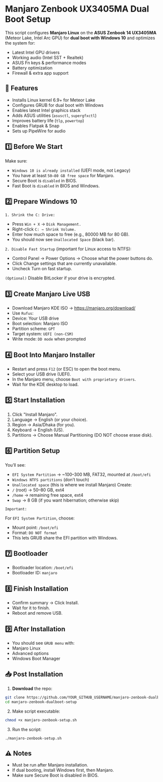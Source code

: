 # Manjaro Zenbook UX3405MA Dual Boot Setup

This script configures **Manjaro Linux** on the **ASUS Zenbook 14 UX3405MA** (Meteor Lake, Intel Arc GPU) for **dual boot with Windows 10** and optimizes the system for:
- Latest Intel GPU drivers
- Working audio (Intel SST + Realtek)
- ASUS Fn keys & performance modes
- Battery optimization
- Firewall & extra app support

## 🚀 Features
- Installs Linux kernel 6.9+ for Meteor Lake
- Configures GRUB for dual boot with Windows
- Enables latest Intel graphics stack
- Adds ASUS utilities (`asusctl`, `supergfxctl`)
- Improves battery life (`tlp`, `powertop`)
- Enables Flatpak & Snap
- Sets up PipeWire for audio

## 1️⃣ Before We Start
Make sure:

- `Windows 10 is already installed` (UEFI mode, not Legacy)
- You have at least `50–80 GB free space` for Manjaro.
- Secure Boot is `disabled` in BIOS.
- Fast Boot is `disabled` in BIOS and Windows.

## 2️⃣ Prepare Windows 10
`1. Shrink the C: Drive:`
- Press ```Win + X``` →  `Disk Management.`
- Right-click `C: → Shrink Volume.`
- Enter how much space to free (e.g., 80000 MB for 80 GB).
- You should now see `Unallocated Space` (black bar).

`2. Disable Fast Startup` (important for Linux access to NTFS):
- Control Panel → Power Options → Choose what the power buttons do.
- Click Change settings that are currently unavailable.
- Uncheck Turn on fast startup.

`(Optional)` Disable BitLocker if your drive is encrypted.

## 3️⃣ Create Manjaro Live USB
- Download Manjaro KDE ISO → https://manjaro.org/download/
- Use `Rufus`:
 - Device: Your USB drive
 - Boot selection: Manjaro ISO
 - Partition scheme: `GPT`
 - Target system: `UEFI (non-CSM)`
 - Write mode: `DD mode` when prompted

## 4️⃣ Boot Into Manjaro Installer
- Restart and press `F12` (or ESC) to open the boot menu.
- Select your USB drive (UEFI).
- In the Manjaro menu, choose `Boot with proprietary drivers`.
- Wait for the KDE desktop to load.

## 5️⃣ Start Installation
1. Click "Install Manjaro".
2. Language → English (or your choice).
3. Region → Asia/Dhaka (for you).
4. Keyboard → English (US).
5. Partitions → Choose Manual Partitioning (DO NOT choose erase disk).

## 6️⃣ Partition Setup
You’ll see:
 - `EFI System Partition` → ~100–300 MB, FAT32, mounted at ```/boot/efi```
 - `Windows NTFS partitions` (don’t touch)
 - `Unallocated space` (this is where we install Manjaro)
Create:
 - ```/``` (root) → 50–80 GB, ext4
 - ```/home``` → remaining free space, ext4
 - `Swap` → 8 GB (if you want hibernation; otherwise skip)

`Important:`

 For `EFI System Partition`, choose:
- Mount point: ```/boot/efi```
- Format: `DO NOT format`
- This lets GRUB share the EFI partition with Windows.

## 7️⃣ Bootloader
- Bootloader location: ```/boot/efi```
- Bootloader ID: ```manjaro```

## 8️⃣ Finish Installation
- Confirm summary → Click Install.
- Wait for it to finish.
- Reboot and remove USB.

## 9️⃣ After Installation
- You should see `GRUB menu` with:
 - Manjaro Linux
 - Advanced options
 - Windows Boot Manager

## 📥 Post Installation
1. **Download** the repo:
```bash
git clone https://github.com/YOUR_GITHUB_USERNAME/manjaro-zenbook-dualboot-setup.git
cd manjaro-zenbook-dualboot-setup
```
2. Make script executable:
```bash
chmod +x manjaro-zenbook-setup.sh
```

3. Run the script:
```bash
./manjaro-zenbook-setup.sh
```

## ⚠️ Notes
- Must be run after Manjaro installation.
- If dual booting, install Windows first, then Manjaro.
- Make sure Secure Boot is disabled in BIOS.
